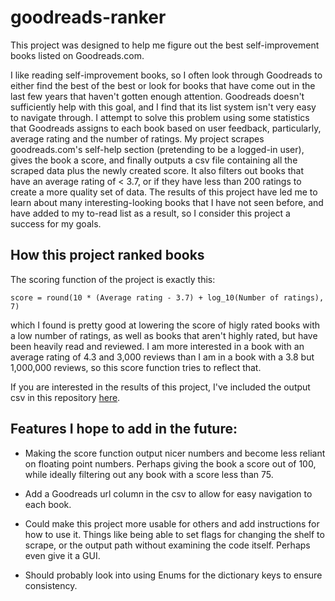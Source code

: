 # goodreads-ranker
This project was designed to help me figure out the best self-improvement books listed on Goodreads.com. 

I like reading self-improvement books, so I often look through Goodreads to either find the best of the best or look for books that have come out in the last few years that haven't gotten enough attention. Goodreads doesn't sufficiently help with this goal, and I find that its list system isn't very easy to navigate through. I attempt to solve this problem using some statistics that Goodreads assigns to each book based on user feedback, particularly, average rating and the number of ratings. My project scrapes goodreads.com's self-help section (pretending to be a logged-in user), gives the book a score, and finally outputs a csv file containing all the scraped data plus the newly created score. It also filters out books that have an average rating of < 3.7, or if they have less than 200 ratings to create a more quality set of data. The results of this project have led me to learn about many interesting-looking books that I have not seen before, and have added to my to-read list as a result, so I consider this project a success for my goals.

## How this project ranked books
The scoring function of the project is exactly this:

`score = round(10 * (Average rating - 3.7) + log_10(Number of ratings), 7)`

which I found is pretty good at lowering the score of higly rated books with a low number of ratings, as well as books that aren't highly rated, but have been heavily read and reviewed. I am more interested in a book with an average rating of 4.3 and 3,000 reviews than I am in a book with a 3.8 but 1,000,000 reviews, so this score function tries to reflect that.

If you are interested in the results of this project, I've included the output csv in this repository [here](https://github.com/Lushtrii/goodreads-ranker/blob/main/example_data/scored_book_data.csv).


## Features I hope to add in the future:

* Making the score function output nicer numbers and become less reliant on floating point numbers. Perhaps giving the book a score out of 100, while ideally filtering out any book with a score less than 75.

* Add a Goodreads url column in the csv to allow for easy navigation to each book.

* Could make this project more usable for others and add instructions for how to use it. Things like being able to set flags for changing the shelf to scrape, or the output path without examining the code itself. Perhaps even give it a GUI.

* Should probably look into using Enums for the dictionary keys to ensure consistency.


